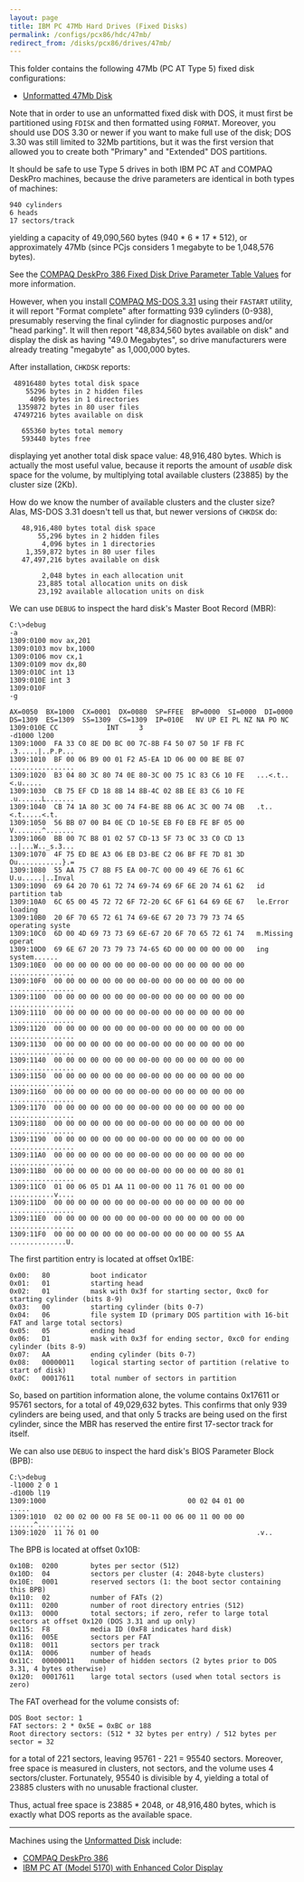 ```yaml
---
layout: page
title: IBM PC 47Mb Hard Drives (Fixed Disks)
permalink: /configs/pcx86/hdc/47mb/
redirect_from: /disks/pcx86/drives/47mb/
---
```


This folder contains the following 47Mb (PC AT Type 5) fixed disk configurations:
 
  - [Unformatted 47Mb Disk](unformatted-at5.xml)

Note that in order to use an unformatted fixed disk with DOS, it must first be partitioned using `FDISK`
and then formatted using `FORMAT`.  Moreover, you should use DOS 3.30 or newer if you want to make full use
of the disk; DOS 3.30 was still limited to 32Mb partitions, but it was the first version that allowed you
to create both "Primary" and "Extended" DOS partitions.

It should be safe to use Type 5 drives in both IBM PC AT and COMPAQ DeskPro machines, because the drive
parameters are identical in both types of machines:

    940 cylinders
    6 heads
    17 sectors/track

yielding a capacity of 49,090,560 bytes (940 * 6 * 17 * 512), or approximately 47Mb
(since PCjs considers 1 megabyte to be 1,048,576 bytes).

See the [COMPAQ DeskPro 386 Fixed Disk Drive Parameter Table Values](/machines/pcx86/compaq/deskpro386/#fixed-disk-drive-parameter-table-values) for more information.

However, when you install [COMPAQ MS-DOS 3.31](/software/pcx86/sys/dos/compaq/3.31/) using their `FASTART` utility,
it will report "Format complete" after formatting 939 cylinders (0-938), presumably reserving the final cylinder
for diagnostic purposes and/or "head parking".  It will then report "48,834,560 bytes available on disk" and
display the disk as having "49.0 Megabytes", so drive manufacturers were already treating "megabyte" as 1,000,000
bytes.

After installation, `CHKDSK` reports:

     48916480 bytes total disk space
        55296 bytes in 2 hidden files
         4096 bytes in 1 directories
      1359872 bytes in 80 user files
     47497216 bytes available on disk
    
       655360 bytes total memory
       593440 bytes free

displaying yet another total disk space value: 48,916,480 bytes.  Which is actually the most useful value,
because it reports the amount of *usable* disk space for the volume, by multiplying total available clusters (23885)
by the cluster size (2Kb).

How do we know the number of available clusters and the cluster size?  Alas, MS-DOS 3.31 doesn't tell us that,
but newer versions of `CHKDSK` do:

	   48,916,480 bytes total disk space
	       55,296 bytes in 2 hidden files
	        4,096 bytes in 1 directories
	    1,359,872 bytes in 80 user files
	   47,497,216 bytes available on disk

	        2,048 bytes in each allocation unit
	       23,885 total allocation units on disk
	       23,192 available allocation units on disk

We can use `DEBUG` to inspect the hard disk's Master Boot Record (MBR):

	C:\>debug
	-a
	1309:0100 mov ax,201
	1309:0103 mov bx,1000
	1309:0106 mov cx,1
	1309:0109 mov dx,80
	1309:010C int 13
	1309:010E int 3
	1309:010F 
	-g

	AX=0050  BX=1000  CX=0001  DX=0080  SP=FFEE  BP=0000  SI=0000  DI=0000  
	DS=1309  ES=1309  SS=1309  CS=1309  IP=010E   NV UP EI PL NZ NA PO NC 
	1309:010E CC            INT     3                                  
	-d1000 l200
	1309:1000  FA 33 C0 8E D0 BC 00 7C-8B F4 50 07 50 1F FB FC   .3.....|..P.P...
	1309:1010  BF 00 06 B9 00 01 F2 A5-EA 1D 06 00 00 BE BE 07   ................
	1309:1020  B3 04 80 3C 80 74 0E 80-3C 00 75 1C 83 C6 10 FE   ...<.t..<.u.....
	1309:1030  CB 75 EF CD 18 8B 14 8B-4C 02 8B EE 83 C6 10 FE   .u......L.......
	1309:1040  CB 74 1A 80 3C 00 74 F4-BE 8B 06 AC 3C 00 74 0B   .t..<.t.....<.t.
	1309:1050  56 BB 07 00 B4 0E CD 10-5E EB F0 EB FE BF 05 00   V.......^.......
	1309:1060  BB 00 7C B8 01 02 57 CD-13 5F 73 0C 33 C0 CD 13   ..|...W.._s.3...
	1309:1070  4F 75 ED BE A3 06 EB D3-BE C2 06 BF FE 7D 81 3D   Ou...........}.=
	1309:1080  55 AA 75 C7 8B F5 EA 00-7C 00 00 49 6E 76 61 6C   U.u.....|..Inval
	1309:1090  69 64 20 70 61 72 74 69-74 69 6F 6E 20 74 61 62   id partition tab
	1309:10A0  6C 65 00 45 72 72 6F 72-20 6C 6F 61 64 69 6E 67   le.Error loading
	1309:10B0  20 6F 70 65 72 61 74 69-6E 67 20 73 79 73 74 65    operating syste
	1309:10C0  6D 00 4D 69 73 73 69 6E-67 20 6F 70 65 72 61 74   m.Missing operat
	1309:10D0  69 6E 67 20 73 79 73 74-65 6D 00 00 00 00 00 00   ing system......
	1309:10E0  00 00 00 00 00 00 00 00-00 00 00 00 00 00 00 00   ................
	1309:10F0  00 00 00 00 00 00 00 00-00 00 00 00 00 00 00 00   ................
	1309:1100  00 00 00 00 00 00 00 00-00 00 00 00 00 00 00 00   ................
	1309:1110  00 00 00 00 00 00 00 00-00 00 00 00 00 00 00 00   ................
	1309:1120  00 00 00 00 00 00 00 00-00 00 00 00 00 00 00 00   ................
	1309:1130  00 00 00 00 00 00 00 00-00 00 00 00 00 00 00 00   ................
	1309:1140  00 00 00 00 00 00 00 00-00 00 00 00 00 00 00 00   ................
	1309:1150  00 00 00 00 00 00 00 00-00 00 00 00 00 00 00 00   ................
	1309:1160  00 00 00 00 00 00 00 00-00 00 00 00 00 00 00 00   ................
	1309:1170  00 00 00 00 00 00 00 00-00 00 00 00 00 00 00 00   ................
	1309:1180  00 00 00 00 00 00 00 00-00 00 00 00 00 00 00 00   ................
	1309:1190  00 00 00 00 00 00 00 00-00 00 00 00 00 00 00 00   ................
	1309:11A0  00 00 00 00 00 00 00 00-00 00 00 00 00 00 00 00   ................
	1309:11B0  00 00 00 00 00 00 00 00-00 00 00 00 00 00 80 01   ................
	1309:11C0  01 00 06 05 D1 AA 11 00-00 00 11 76 01 00 00 00   ...........v....
	1309:11D0  00 00 00 00 00 00 00 00-00 00 00 00 00 00 00 00   ................
	1309:11E0  00 00 00 00 00 00 00 00-00 00 00 00 00 00 00 00   ................
	1309:11F0  00 00 00 00 00 00 00 00-00 00 00 00 00 00 55 AA   ..............U.

The first partition entry is located at offset 0x1BE:

    0x00:   80          boot indicator
    0x01:   01          starting head
    0x02:   01          mask with 0x3f for starting sector, 0xc0 for starting cylinder (bits 8-9)
    0x03:   00          starting cylinder (bits 0-7)
    0x04:   06          file system ID (primary DOS partition with 16-bit FAT and large total sectors)
    0x05:   05          ending head
    0x06:   D1          mask with 0x3f for ending sector, 0xc0 for ending cylinder (bits 8-9)
    0x07:   AA          ending cylinder (bits 0-7)
    0x08:   00000011    logical starting sector of partition (relative to start of disk)
    0x0C:   00017611    total number of sectors in partition     

So, based on partition information alone, the volume contains 0x17611 or 95761 sectors, for a total of 49,029,632
bytes.  This confirms that only 939 cylinders are being used, and that only 5 tracks are being used on the first cylinder,
since the MBR has reserved the entire first 17-sector track for itself.

We can also use `DEBUG` to inspect the hard disk's BIOS Parameter Block (BPB):

    C:\>debug
	-l1000 2 0 1
	-d100b l19
	1309:1000                                   00 02 04 01 00              .....
	1309:1010  02 00 02 00 00 F8 5E 00-11 00 06 00 11 00 00 00   ......^.........
	1309:1020  11 76 01 00                                       .v..

The BPB is located at offset 0x10B:

    0x10B:  0200        bytes per sector (512)
    0x10D:  04          sectors per cluster (4: 2048-byte clusters)
    0x10E:  0001        reserved sectors (1: the boot sector containing this BPB)  
    0x110:  02          number of FATs (2)
    0x111:  0200        number of root directory entries (512)
    0x113:  0000        total sectors; if zero, refer to large total sectors at offset 0x120 (DOS 3.31 and up only)
    0x115:  F8          media ID (0xF8 indicates hard disk)
    0x116:  005E        sectors per FAT
    0x118:  0011        sectors per track
    0x11A:  0006        number of heads
    0x11C:  00000011    number of hidden sectors (2 bytes prior to DOS 3.31, 4 bytes otherwise)
    0x120:  00017611    large total sectors (used when total sectors is zero)

The FAT overhead for the volume consists of:

    DOS Boot sector: 1
    FAT sectors: 2 * 0x5E = 0xBC or 188 
    Root directory sectors: (512 * 32 bytes per entry) / 512 bytes per sector = 32

for a total of 221 sectors, leaving 95761 - 221 = 95540 sectors.  Moreover, free space is measured in clusters,
not sectors, and the volume uses 4 sectors/cluster.  Fortunately, 95540 is divisible by 4, yielding a total of 23885
clusters with no unusable fractional cluster.
 
Thus, actual free space is 23885 * 2048, or 48,916,480 bytes, which is exactly what DOS reports as the available
space.

---

Machines using the [Unformatted Disk](unformatted-at5.xml) include:

  - [COMPAQ DeskPro 386](/configs/pcx86/machine/compaq/deskpro386/ega/2048kb/machine.xml)
  - [IBM PC AT (Model 5170) with Enhanced Color Display](/configs/pcx86/machine/ibm/5170/ega/640kb/rev1/enhanced/machine.xml)
